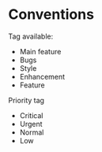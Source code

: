 # Conventions

Tag available:
- Main feature
- Bugs
- Style
- Enhancement
- Feature

Priority tag
- Critical
- Urgent
- Normal
- Low

